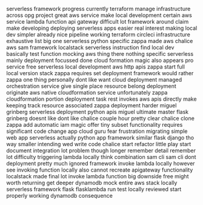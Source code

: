 serverless framework progress currently terraform manage infrastructure across opg project great aws service make local development certain aws service lambda function api gateway difficult lot framework around claim make developing deploying serverless apps easier real interest making local dev simpler already nice pipeline working terraform circleci infrastructure exhaustive list big one serverless python specific zappa made aws chalice aws sam framework localstack serverless instruction find local dev basically test function mocking aws thing there nothing specific serverless mainly deployment focussed done cloud formation magic also appears pro service free serverless local development aws http apis zappa start full local version stack zappa requires set deployment framework would rather zappa one thing personally dont like want cloud deployment managed orchestration service give single place resource belong deployment originate aws native cloudformation service unfortunately zappa cloudformation portion deployment task rest invokes aws apis directly make keeping track resource associated zappa deployment harder miguel grinberg serverless deployment python apis miguel ultimate master flask grinberg doesnt like dont like chalice couple hour pretty clear chalice clone zappa add automatic iam magic offer tiny subset functionality requires significant code change app cloud guru fear frustration migrating simple web app serverless actually python app framework similar flask django tho way smaller intending wed write code chalice start refactor little play start document integration lot problem though longer remember detail remember lot difficulty triggering lambda locally think combination sam cli sam cli dont deployment pretty much ignored framework invoke lambda locally however see invoking function locally also cannot recreate apigateway functionality localstack made final lot invoke lambda function big downside free might worth returning get deeper dynamodb mock entire aws stack locally serverless framework flask flasklambda run test locally reviewed start properly working dynamodb consequence
